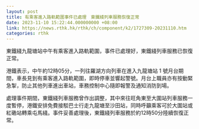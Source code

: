 ```yaml
---
layout: post
title: 有乘客進入路軌範圍事件已處理　東鐵綫列車服務恢復正常
date: 2023-11-10 15:22:44.000000000 +08:00
link: https://news.rthk.hk/rthk/ch/component/k2/1727309-20231110.htm
categories: rthk
---
```


東鐵綫九龍塘站中午有乘客進入路軌範圍，事件已處理好，東鐵綫列車服務已恢復正常。

港鐵表示，中午約12時05分，一列往羅湖方向列車在進入九龍塘站 1 號月台期間，車長見到有乘客進入路軌範圍，即時停車並響起警號。月台上職員亦有按動緊急掣，防止其他列車進出車站，車務控制中心隨即報警及通知消防到場。

處理事件期間，東鐵綫列車服務曾作出調整，其中來往旺角東至大圍站列車服務一度暫停，港鐵安排免費接駁巴士行走九龍塘至沙田站，同時呼籲乘客可於大圍站或紅磡站轉乘屯馬綫。事件妥善處理後，東鐵綫列車服務於約12時50分陸續恢復正常。
